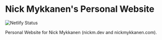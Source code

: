 # Nick Mykkanen's Personal Website

![Netlify Status](https://api.netlify.com/api/v1/badges/aba16a0a-372c-4107-a516-17d2adaeea7d/deploy-status)

Personal Website for Nick Mykkanen (nickm.dev and nickmykkanen.com).